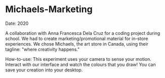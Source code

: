 # Michaels-Marketing

Date: 2020

A collaboration with Anna Francesca Dela Cruz for a coding project during school. We had to create marketing/promotional material for in-store experiences. We chose Michaels, the art store in Canada, using their tagline: "where creativity happens."

How-to-use:
This experiment uses your camera to sense your motion. Interact with our interface and watch the colours that you draw! You can save your creation into your desktop.
